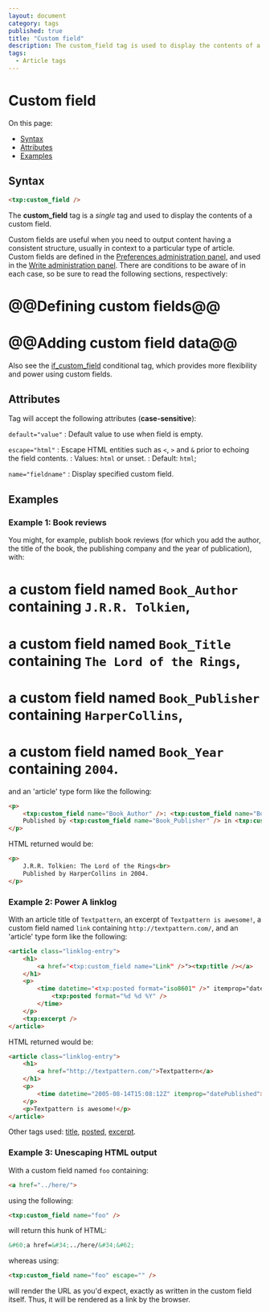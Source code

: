 ```yaml
---
layout: document
category: tags
published: true
title: "Custom field"
description: The custom_field tag is used to display the contents of a custom field.
tags:
  - Article tags
---
```


# Custom field

On this page:

* [Syntax](#syntax)
* [Attributes](#attributes)
* [Examples](#examples)

## Syntax

~~~ html
<txp:custom_field />
~~~

The **custom_field** tag is a *single* tag and used to display the contents of a custom field.

Custom fields are useful when you need to output content having a consistent structure, usually in context to a particular type of article. Custom fields are defined in the [Preferences administration panel](../administration/preferences-panel), and used in the [Write administration panel](../administration/write-panel). There are conditions to be aware of in each case, so be sure to read the following sections, respectively:

# @@Defining custom fields@@
# @@Adding custom field data@@

Also see the [if_custom_field](if-custom-field) conditional tag, which provides more flexibility and power using custom fields.

## Attributes

Tag will accept the following attributes (**case-sensitive**):

`default="value"`
: Default value to use when field is empty.

`escape="html"`
: Escape HTML entities such as `<`, `>` and `&` prior to echoing the field contents.
: Values: `html` or unset.
: Default: `html`;

`name="fieldname"`
: Display specified custom field.

## Examples

### Example 1: Book reviews

You might, for example, publish book reviews (for which you add the author, the title of the book, the publishing company and the year of publication), with:

# a custom field named `Book_Author` containing `J.R.R. Tolkien`,
# a custom field named `Book_Title` containing `The Lord of the Rings`,
# a custom field named `Book_Publisher` containing `HarperCollins`,
# a custom field named `Book_Year` containing `2004`.

and an 'article' type form like the following:

~~~ html
<p>
    <txp:custom_field name="Book_Author" />: <txp:custom_field name="Book_Title" /><br>
    Published by <txp:custom_field name="Book_Publisher" /> in <txp:custom_field name="Book_Year" />
</p>
~~~

HTML returned would be:

~~~ html
<p>
    J.R.R. Tolkien: The Lord of the Rings<br>
    Published by HarperCollins in 2004.
</p>
~~~

### Example 2: Power A linklog

With an article title of `Textpattern`, an excerpt of `Textpattern is awesome!`, a custom field named `link` containing `http://textpattern.com/`, and an 'article' type form like the following:

~~~ html
<article class="linklog-entry">
    <h1>
        <a href="<txp:custom_field name="Link" />"><txp:title /></a>
    </h1>
    <p>
        <time datetime="<txp:posted format="iso8601" />" itemprop="datePublished">
            <txp:posted format="%d %d %Y" />
        </time>
    </p>
    <txp:excerpt />
</article>
~~~

HTML returned would be:

~~~ html
<article class="linklog-entry">
    <h1>
        <a href="http://textpattern.com/">Textpattern</a>
    </h1>
    <p>
        <time datetime="2005-08-14T15:08:12Z" itemprop="datePublished">14 Aug 2005</time>
    </p>
    <p>Textpattern is awesome!</p>
</article>
~~~

Other tags used: [title](title), [posted](posted), [excerpt](excerpt).

### Example 3: Unescaping HTML output

With a custom field named `foo` containing:

~~~ html
<a href="../here/">
~~~

using the following:

~~~ html
<txp:custom_field name="foo" />
~~~

will return this hunk of HTML:

~~~ html
&#60;a href=&#34;../here/&#34;&#62;
~~~

whereas using:

~~~ html
<txp:custom_field name="foo" escape="" />
~~~

will render the URL as you'd expect, exactly as written in the custom field itself. Thus, it will be rendered as a link by the browser.
